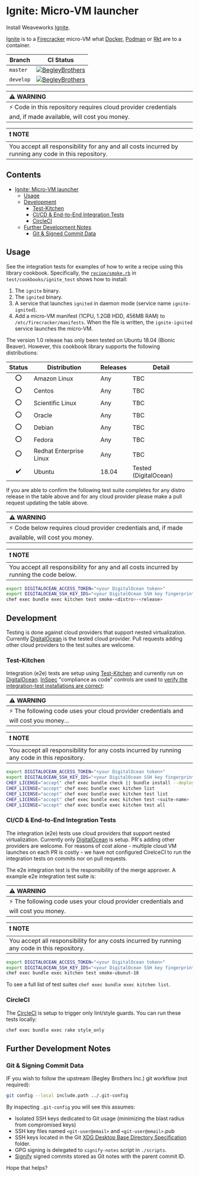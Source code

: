 # Ignite: Micro-VM launcher

Install Weaveworks [Ignite](https://ignite.readthedocs.io/en/stable/index.html).

[Ignite](https://ignite.readthedocs.io/en/stable/index.html) is to a
[Firecracker](https://firecracker-microvm.github.io/) micro-VM what
[Docker](https://hub.docker.io), [Podman](https://podman.io) or
[Rkt](http://coreos.com/rkt) are to a container.

|Branch  | CI Status |
|--------|-----------|
| `master` | [![BegleyBrothers](https://circleci.com/gh/BegleyBrothers/cookbook-ignite/tree/master.svg?style=svg)](https://circleci.com/gh/BegleyBrothers/cookbook-ignite/tree/master) |
| `develop` | [![BegleyBrothers](https://circleci.com/gh/BegleyBrothers/cookbook-ignite/tree/develop.svg?style=svg)](https://circleci.com/gh/BegleyBrothers/cookbook-ignite/tree/develop) |

| :warning: WARNING          |
|:---------------------------|
| :zap: Code in this repository requires cloud provider credentials and, if made available, will cost you money. |

| :exclamation: NOTE         |
|:---------------------------|
| You accept all responsibility for any and all costs incurred by running any code in this repository.  |

## Contents
<!--ts-->
* [Ignite: Micro-VM launcher](#ignite-micro-vm-launcher)
  * [Usage](#usage)
  * [Development](#development)
    * [Test-Kitchen](#test-kitchen)
    * [CI/CD &amp; End-to-End Integration Tests](#cicd--end-to-end-integration-tests)
    * [CircleCI](#circleci)
  * [Further Development Notes](#further-development-notes)
    * [Git &amp; Signed Commit Data](#git--signed-commit-data)
<!--te-->

## Usage

See the integration tests for examples of how to write a recipe using this
library cookbook.
Specifically, the [`recipe/smoke.rb`](./test/cookbooks/ignite_test/recipes/smoke.rb)
in `test/cookbooks/ignite_test` shows how to install:

1. The `ignite` binary.
1. The `ignited` binary.
1. A service that launches `ignited` in daemon mode (service name `ignite-ignited`).
1. Add a micro-VM manifest (1CPU, 1.2GB HDD, 456MB RAM) to
   `/etc/firecracker/manifests`.
   When the file is written, the `ignite-ignited` service launches the micro-VM.

The version 1.0 release has only been tested on Ubuntu 18.04 (Bionic Beaver).
However, this cookbook library supports the following distributions:

| Status           | Distribution            | Releases | Detail |
|:----------------:|-------------------------|----------|--------|
| :o:              | Amazon Linux            | Any      | TBC    |
| :o:              | Centos                  | Any      | TBC    |
| :o:              | Scientific Linux        | Any      | TBC    |
| :o:              | Oracle                  | Any      | TBC    |
| :o:              | Debian                  | Any      | TBC    |
| :o:              | Fedora                  | Any      | TBC    |
| :o:              | Redhat Enterprise Linux | Any      | TBC    |
|:heavy_check_mark:| Ubuntu                  | 18.04    | Tested (DigitalOcean) |

If you are able to confirm the following test suite completes for any distro
release in the table above and for any cloud provider please make a pull request
updating the table above.

| :warning: WARNING          |
|:---------------------------|
| :zap: Code below requires cloud provider credentials and, if made available, will cost you money. |

| :exclamation: NOTE         |
|:---------------------------|
| You accept all responsibility for any and all costs incurred by running the code below.  |

```bash
export DIGITALOCEAN_ACCESS_TOKEN="<your DigitalOcean token>"
export DIGITALOCEAN_SSH_KEY_IDS="<your DigitalOcean SSH key fingerprint>"
chef exec bundle exec kitchen test smoke-<distro>-<release>
```

## Development

Testing is done against cloud providers that support nested virtualization.
Currently [DigitalOcean](https://m.do.co/c/9a152ce8c79e) is the tested cloud
provider.
Pull requests adding other cloud providers to the test suites are welcome.

### Test-Kitchen

Integration (e2e) tests are setup using [Test-Kitchen](https://github.com/test-kitchen/test-kitchen)
and currently run on [DigitalOcean](https://m.do.co/c/9a152ce8c79e).
[InSpec](https://www.inspec.io/) "compliance as code" controls are used to
[verify the integration-test installations are correct](./test/integration/smoke/inspec/assert_functioning_spec.rb):

| :warning: WARNING          |
|:---------------------------|
| :zap: The following code uses your cloud provider credentials and will cost you money...      |

| :exclamation: NOTE         |
|:---------------------------|
| You accept all responsibility for any costs incurred by running any code in this repository.  |

```bash
export DIGITALOCEAN_ACCESS_TOKEN="<your DigitalOcean token>"
export DIGITALOCEAN_SSH_KEY_IDS="<your DigitalOcean SSH key fingerprint>"
CHEF_LICENSE="accept" chef exec bundle check || bundle install --deployment --clean --jobs=1 --retry=3
CHEF_LICENSE="accept" chef exec bundle exec kitchen list
CHEF_LICENSE="accept" chef exec bundle exec kitchen test list
CHEF_LICENSE="accept" chef exec bundle exec kitchen test <suite-name>
CHEF_LICENSE="accept" chef exec bundle exec kitchen test all
```

### CI/CD & End-to-End Integration Tests

The integration (e2e) tests use cloud providers that support nested
virtualization.
Currently only [DigitalOcean](https://m.do.co/c/9a152ce8c79e) is setup.
PR's adding other providers are welcome.
For reasons of cost alone - multiple cloud VM launches on each PR is costly - we
have not configured CirelceCI to run the integration tests on commits nor
on pull requests.

The e2e integration test is the responsibility of the merge approver.
A example e2e integration test suite is:

| :warning: WARNING          |
|:---------------------------|
| :zap: The following code uses your cloud provider credentials and will cost you money.      |

| :exclamation: NOTE         |
|:---------------------------|
| You accept all responsibility for any costs incurred by running any code in this repository.  |

```bash
export DIGITALOCEAN_ACCESS_TOKEN="<your DigitalOcean token>"
export DIGITALOCEAN_SSH_KEY_IDS="<your DigitalOcean SSH key fingerprint>"
chef exec bundle exec kitchen test smoke-ubunut-18
```

To see a full list of test suites `chef exec bundle exec kitchen list`.

### CircleCI

The [CircleCI](https://circleci.com/gh/BegleyBrothers/cookbook-ignite) is setup
to trigger only lint/style guards.
You can run these tests locally:

```bash
chef exec bundle exec rake style_only
```

## Further Development Notes

### Git & Signing Commit Data

IF you wish to follow the upstream (Begley Brothers Inc.) git workflow
(not required):

```bash
git config --local include.path ../.git-config
```

By inspecting `.git-config` you will see this assumes:

* Isolated SSH keys dedicated to Git usage (minimizing the blast radius from
  compromised keys)
* SSH key files named `<git-user@email>` and `<git-user@email>`.pub
* SSH keys located in the Git [XDG Desktop Base Directory Specification](https://specifications.freedesktop.org/basedir-spec/basedir-spec-latest.html) folder.
* GPG signing is delegated to `signify-notes` script in `./scripts`.
* [Signify](https://www.openbsd.org/papers/bsdcan-signify.html) signed commits
  stored as Git notes with the parent commit ID.

Hope that helps?
